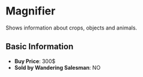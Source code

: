 # Magnifier

Shows information about crops, objects and animals.

## Basic Information

- **Buy Price**: 300$
- **Sold by Wandering Salesman**: NO
